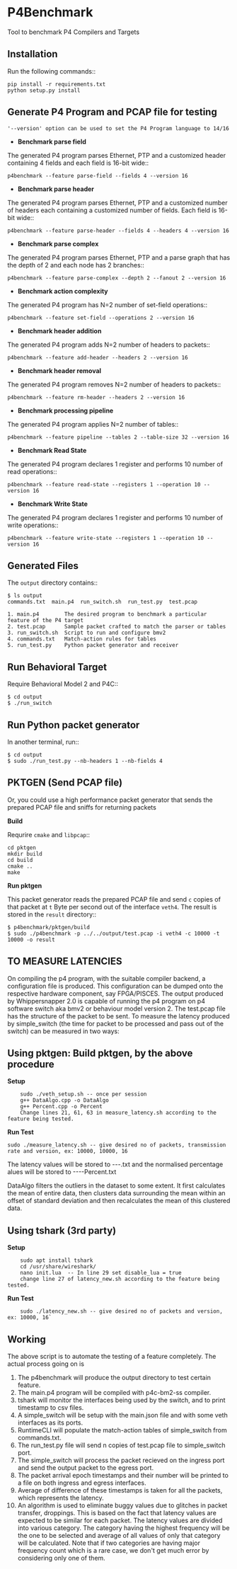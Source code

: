 P4Benchmark
=============

Tool to benchmark P4 Compilers and Targets

Installation
------------

Run the following commands::

    pip install -r requirements.txt
    python setup.py install

Generate P4 Program and PCAP file for testing
---------------------------------------------

``'--version' option can be used to set the P4 Program language to 14/16``


* **Benchmark parse field**

The generated P4 program parses Ethernet,
PTP and a customized header containing 4 fields and each field is 16-bit wide::

    p4benchmark --feature parse-field --fields 4 --version 16

* **Benchmark parse header**

The generated P4 program parses Ethernet, PTP and
a customized number of headers each containing a customized number of fields.
Each field is 16-bit wide::

    p4benchmark --feature parse-header --fields 4 --headers 4 --version 16

* **Benchmark parse complex**

The generated P4 program parses Ethernet, PTP and
a parse graph that has the depth of 2 and each node has 2 branches::

    p4benchmark --feature parse-complex --depth 2 --fanout 2 --version 16

* **Benchmark action complexity**

The generated P4 program has N=2 number of set-field operations::

    p4benchmark --feature set-field --operations 2 --version 16

* **Benchmark header addition**

The generated P4 program adds N=2 number of headers to packets::

    p4benchmark --feature add-header --headers 2 --version 16

* **Benchmark header removal**

The generated P4 program removes N=2 number of headers to packets::

    p4benchmark --feature rm-header --headers 2 --version 16

* **Benchmark processing pipeline**

The generated P4 program applies N=2 number of tables::

    p4benchmark --feature pipeline --tables 2 --table-size 32 --version 16

* **Benchmark Read State**

The generated P4 program declares 1 register and performs 10 number of read operations::

    p4benchmark --feature read-state --registers 1 --operation 10 --version 16

* **Benchmark Write State**

The generated P4 program declares 1 register and performs 10 number of write operations::

    p4benchmark --feature write-state --registers 1 --operation 10 --version 16

Generated Files
---------------

The `output` directory contains::

    $ ls output
    commands.txt  main.p4  run_switch.sh  run_test.py  test.pcap

    1. main.p4        The desired program to benchmark a particular feature of the P4 target
    2. test.pcap      Sample packet crafted to match the parser or tables
    3. run_switch.sh  Script to run and configure bmv2
    4. commands.txt   Match-action rules for tables
    5. run_test.py    Python packet generator and receiver


Run Behavioral Target
---------------------
Require Behavioral Model 2 and P4C::

    $ cd output
    $ ./run_switch

Run Python packet generator
---------------------------

In another terminal, run::

    $ cd output
    $ sudo ./run_test.py --nb-headers 1 --nb-fields 4

PKTGEN (Send PCAP file)
-----------------------

Or, you could use a high performance packet generator that sends the prepared
PCAP file and sniffs for returning packets

**Build**

Requrire `cmake` and `libpcap`::

    cd pktgen
    mkdir build
    cd build
    cmake ..
    make

**Run pktgen**

This packet generator reads the prepared PCAP file and send `c` copies of that
packet at `t` Byte per second out of the interface `veth4`. The result is stored
in the `result` directory::

    $ p4benchmark/pktgen/build
    $ sudo ./p4benchmark -p ../../output/test.pcap -i veth4 -c 10000 -t 10000 -o result

TO MEASURE LATENCIES
--------------------

On compiling the p4 program, with the suitable compiler backend, a configuration file is produced. This configuration can be dumped onto the respective hardware component, say FPGA/PISCES. 
The output produced by Whippersnapper 2.0 is capable of running the p4 program on p4 software switch aka bmv2 or behaviour model version 2.
The test.pcap file has the structure of the packet to be sent.
To measure the latency produced by simple_switch (the time for packet to be processed and pass out of the switch) can be measured in two ways:

## Using pktgen: Build pktgen, by the above procedure

**Setup**
```
	sudo ./veth_setup.sh -- once per session
	g++ DataAlgo.cpp -o DataAlgo
	g++ Percent.cpp -o Percent
	Change lines 21, 61, 63 in measure_latency.sh according to the feature being tested.
```

**Run Test**
```	
sudo ./measure_latency.sh -- give desired no of packets, transmission rate and version, ex: 10000, 10000, 16
```

The latency values will be stored to <feature>-<version>-<packets>-<rate>.txt and the normalised percentage alues will be stored to <feature>-<version>-<packets>-<rate>-Percent.txt

DataAlgo filters the outliers in the dataset to some extent. It first calculates the mean of entire data, then clusters data surrounding the mean within an offset of standard deviation and then recalculates the mean of this clustered data. 

## Using tshark (3rd party)

**Setup**
```
	sudo apt install tshark
	cd /usr/share/wireshark/
	nano init.lua  -- In line 29 set disable_lua = true
	change line 27 of latency_new.sh according to the feature being tested.
```
**Run Test**
```
	sudo ./latency_new.sh -- give desired no of packets and version, ex: 10000, 16`
```

## Working
The above script is to automate the testing of a feature completely. The actual process going on is
1. The p4benchmark will produce the output directory to test certain feature.
2. The main.p4 program will be compiled with p4c-bm2-ss compiler.
3. tshark will monitor the interfaces being used by the switch, and to print timestamp to csv files.
4. A simple_switch will be setup with the main.json file and with some veth interfaces as its ports.
5. RuntimeCLI will populate the match-action tables of simple_switch from commands.txt.
6. The run_test.py file will send n copies of test.pcap file to simple_switch port.
7. The simple_switch will process the packet recieved on the ingress port and send the output packet to the egress port.
8. The packet arrival epoch timestamps and their number will be printed to a file on both ingress and egress interfaces.
9. Average of difference of these timestamps is taken for all the packets, which represents the latency.
10. An algorithm is used to eliminate buggy values due to glitches in packet transfer, droppings. This is based on the fact that latency values are expected to be similar for each packet. The latency values are divided into various category. The category having the highest frequency will be the one to be selected and average of all values of only that category will be calculated. Note that if two categories are having major frequency count which is a rare case, we don't get much error by considering only one of them.


